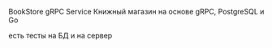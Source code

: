 BookStore gRPC Service
Книжный магазин на основе gRPC, PostgreSQL и Go

есть тесты на БД и на сервер
